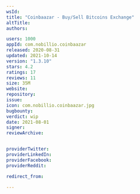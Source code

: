 ```yaml
---
wsId: 
title: "Coinbaazar - Buy/Sell Bitcoins Exchange"
altTitle: 
authors:

users: 1000
appId: com.nobillio.coinbaazar
released: 2020-08-31
updated: 2021-10-14
version: "1.3.10"
stars: 4.2
ratings: 17
reviews: 11
size: 35M
website: 
repository: 
issue: 
icon: com.nobillio.coinbaazar.jpg
bugbounty: 
verdict: wip
date: 2021-08-01
signer: 
reviewArchive:


providerTwitter: 
providerLinkedIn: 
providerFacebook: 
providerReddit: 

redirect_from:

---
```



